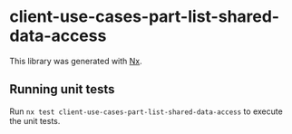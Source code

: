 # client-use-cases-part-list-shared-data-access

This library was generated with [Nx](https://nx.dev).

## Running unit tests

Run `nx test client-use-cases-part-list-shared-data-access` to execute the unit tests.
